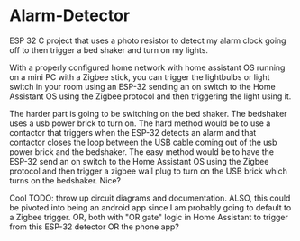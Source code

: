 # Alarm-Detector
ESP 32 C project that uses a photo resistor to detect my alarm clock going off to then trigger a bed shaker and turn on my lights.

With a properly configured home network with home assistant OS running on a mini PC with a Zigbee stick, you can trigger the lightbulbs or light switch in your room using an ESP-32 sending an on switch to the
Home Assistant OS using the Zigbee protocol and then triggering the light using it.

The harder part is going to be switching on the bed shaker. The bedshaker uses a usb power brick to turn on. The hard method would be to use a contactor that triggers when the ESP-32 detects an alarm and that contactor closes the loop between the USB cable coming out of the usb power brick and the bedshaker. The easy method would be to have the ESP-32 send an on switch to the Home Assistant OS using the Zigbee protocol and then trigger a zigbee wall plug to turn on the USB brick which turns on the bedshaker. Nice?

Cool
TODO: throw up circuit diagrams and documentation.
ALSO, this could be pivoted into being an android app since I am probably going to default to a Zigbee trigger. OR, both with "OR gate" logic in Home Assistant to trigger from this ESP-32 detector OR the phone app?
